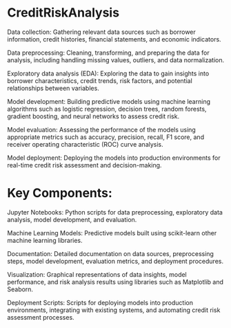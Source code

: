 # CreditRiskAnalysis

  Data collection: Gathering relevant data sources such as borrower information, credit histories, financial statements, and economic indicators.
  
  Data preprocessing: Cleaning, transforming, and preparing the data for analysis, including handling missing values, outliers, and data normalization.
  
  Exploratory data analysis (EDA): Exploring the data to gain insights into borrower characteristics, credit trends, risk factors, and potential relationships between variables.
  
  Model development: Building predictive models using machine learning algorithms such as logistic regression, decision trees, random forests, gradient boosting, and neural networks to assess credit risk.
  
  Model evaluation: Assessing the performance of the models using appropriate metrics such as accuracy, precision, recall, F1 score, and receiver operating characteristic (ROC) curve analysis.
  
  Model deployment: Deploying the models into production environments for real-time credit risk assessment and decision-making.

# Key Components:

Jupyter Notebooks: Python scripts for data preprocessing, exploratory data analysis, model development, and evaluation.

Machine Learning Models: Predictive models built using scikit-learn other machine learning libraries.

Documentation: Detailed documentation on data sources, preprocessing steps, model development, evaluation metrics, and deployment procedures.

Visualization: Graphical representations of data insights, model performance, and risk analysis results using libraries such as Matplotlib and Seaborn.

Deployment Scripts: Scripts for deploying models into production environments, integrating with existing systems, and automating credit risk assessment processes.
